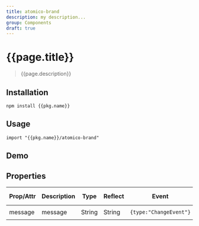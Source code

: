 ```yaml
---
title: atomico-brand
description: my description...
group: Components
draft: true
---
```


# {{page.title}}

> {{page.description}}

## Installation

```raw
npm install {{pkg.name}}
```

## Usage

```raw
import "{{pkg.name}}/atomico-brand"
```

## Demo

<atomico-brand color="black"></atomico-brand>

## Properties

| Prop/Attr | Description | Type   | Reflect | Event                  | Default Value     |
| --------- | ----------- | ------ | ------- | ---------------------- | ----------------- |
| message   | message     | String | String  | `{type:"ChangeEvent"}` | `"atomico-brand"` |

<script type="module" src="{{'atomico-brand.js'|asset}}"></script>
